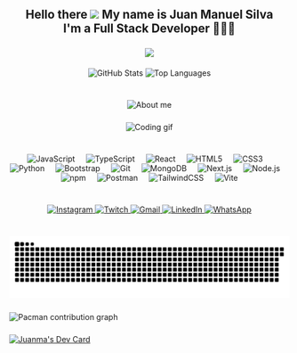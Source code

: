 <div align="center">
  <h2>Hello there <img src="https://media.giphy.com/media/hvRJCLFzcasrR4ia7z/giphy.gif" width="35"> My name is Juan Manuel Silva <br> I'm a Full Stack Developer 🧑🏻‍💻</h2>
</div>

###

<div align="center">
  <img src="https://hits.seeyoufarm.com/api/count/incr/badge.svg?url=https%3A%2F%2Fgithub.com%2FjmsD3v&count_bg=%2379C83D&title_bg=%23555555&icon=github.svg&icon_color=%23E7E7E7&title=visits&edge_flat=false"/>
</div>

<br clear="both">

<div align="center">
  <img src="https://github-readme-stats.vercel.app/api?username=jmSilva83&hide_title=false&hide_rank=false&show_icons=true&include_all_commits=true&count_private=true&disable_animations=false&theme=blueberry&locale=en&hide_border=false" height="150" alt="GitHub Stats" />
  <img src="https://github-readme-stats.vercel.app/api/top-langs?username=jmSilva83&locale=en&hide_title=false&layout=compact&card_width=320&langs_count=6&theme=blueberry&hide_border=false" height="150" alt="Top Languages" />
</div>

###

<br clear="both">

<div align="center">
  <picture>
    <img src="https://media1.giphy.com/media/v1.Y2lkPTc5MGI3NjExZHJsejV2aWZ0b3d6dmdkNzdseTZsY3k4ajdyMGVncWxwaWZ1NmVjaSZlcD12MV9pbnRlcm5hbF9naWZfYnlfaWQmY3Q9Zw/gVlgj80ZLp9yo/giphy.gif" width="600px" alt="About me" />
  </picture>
</div>

###

<div align="center">
  <img src="https://media4.giphy.com/media/v1.Y2lkPTc5MGI3NjExZXRocmdpdGdycWRtbzBqZ3VnMHZ6cjgzZTIxdzVwZGtxZDlsaDU5MiZlcD12MV9pbnRlcm5hbF9naWZfYnlfaWQmY3Q9Zw/AKdbDY0CcCir1JWFdC/giphy.gif" width="600px" alt="Coding gif" />
</div>

###

<br clear="both">

<div align="center">
  <img src="https://cdn.simpleicons.org/javascript/F7DF1E" height="30" alt="JavaScript" />
  <img width="12" />
  <img src="https://cdn.simpleicons.org/typescript/3178C6" height="30" alt="TypeScript" />
  <img width="12" />
  <img src="https://cdn.simpleicons.org/react/61DAFB" height="30" alt="React" />
  <img width="12" />
  <img src="https://cdn.simpleicons.org/html5/E34F26" height="30" alt="HTML5" />
  <img width="12" />
  <img src="https://cdn.simpleicons.org/css3/1572B6" height="30" alt="CSS3" />
  <img width="12" />
  <img src="https://cdn.jsdelivr.net/gh/devicons/devicon/icons/python/python-original.svg" height="30" alt="Python" />
  <img width="12" />
  <img src="https://cdn.simpleicons.org/bootstrap/7952B3" height="30" alt="Bootstrap" />
  <img width="12" />
  <img src="https://cdn.simpleicons.org/git/F05032" height="30" alt="Git" />
  <img width="12" />
  <img src="https://cdn.simpleicons.org/mongodb/47A248" height="30" alt="MongoDB" />
  <img width="12" />
  <img src="https://cdn.simpleicons.org/nextdotjs/000000" height="30" alt="Next.js" />
  <img width="12" />
  <img src="https://cdn.simpleicons.org/nodedotjs/339933" height="30" alt="Node.js" />
  <img width="12" />
  <img src="https://cdn.simpleicons.org/npm/CB3837" height="30" alt="npm" />
  <img width="12" />
  <img src="https://cdn.simpleicons.org/postman/FF6C37" height="30" alt="Postman" />
  <img width="12" />
  <img src="https://cdn.simpleicons.org/tailwindcss/06B6D4" height="30" alt="TailwindCSS" />
  <img width="12" />
  <img src="https://cdn.simpleicons.org/vite/646CFF" height="30" alt="Vite" />
</div>

###

<br clear="both">

<div align="center">
  <a href="https://www.instagram.com/jmsilva83" target="_blank" rel="noopener noreferrer">
    <img src="https://img.shields.io/static/v1?message=Instagram&logo=instagram&label=&color=E4405F&logoColor=white&labelColor=&style=for-the-badge" height="35" alt="Instagram" />
  </a>
  <a href="https://www.twitch.tv/jmsilva83" target="_blank" rel="noopener noreferrer">
    <img src="https://img.shields.io/static/v1?message=Twitch&logo=twitch&label=&color=9146FF&logoColor=white&labelColor=&style=for-the-badge" height="35" alt="Twitch" />
  </a>
  <a href="mailto:juanmanuelsilva06@gmail.com" target="_blank" rel="noopener noreferrer">
    <img src="https://img.shields.io/static/v1?message=Gmail&logo=gmail&label=&color=D14836&logoColor=white&labelColor=&style=for-the-badge" height="35" alt="Gmail" />
  </a>
  <a href="https://www.linkedin.com/in/juan-manuel-silva-dev" target="_blank" rel="noopener noreferrer">
    <img src="https://img.shields.io/static/v1?message=LinkedIn&logo=linkedin&label=&color=0077B5&logoColor=white&labelColor=&style=for-the-badge" height="35" alt="LinkedIn" />
  </a>
  <a href="https://wa.me/+543731551351" target="_blank" rel="noopener noreferrer">
    <img src="https://img.shields.io/static/v1?message=Whatsapp&logo=whatsapp&label=&color=25D366&logoColor=white&labelColor=&style=for-the-badge" height="35" alt="WhatsApp" />
  </a>
</div>

###

<br clear="both">

<div align="center">
  <img src="https://raw.githubusercontent.com/jmSilva83/jmSilva83/output/snake.svg" alt="Snake animation" />
</div>

###

<picture>
  <source media="(prefers-color-scheme: dark)" srcset="https://raw.githubusercontent.com/jmSilva83/jmSilva83/output/pacman-contribution-graph-dark.svg">
  <source media="(prefers-color-scheme: light)" srcset="https://raw.githubusercontent.com/jmSilva83/jmSilva83/output/pacman-contribution-graph.svg">
  <img alt="Pacman contribution graph" src="https://raw.githubusercontent.com/jmSilva83/jmSilva83/output/pacman-contribution-graph.svg">
</picture>

###

<a href="https://app.daily.dev/juanma83"><img src="https://api.daily.dev/devcards/v2/GIKCbc6uDgkyycimbrYc9.png?type=default&r=yg8" width="356" alt="Juanma's Dev Card"/></a>
